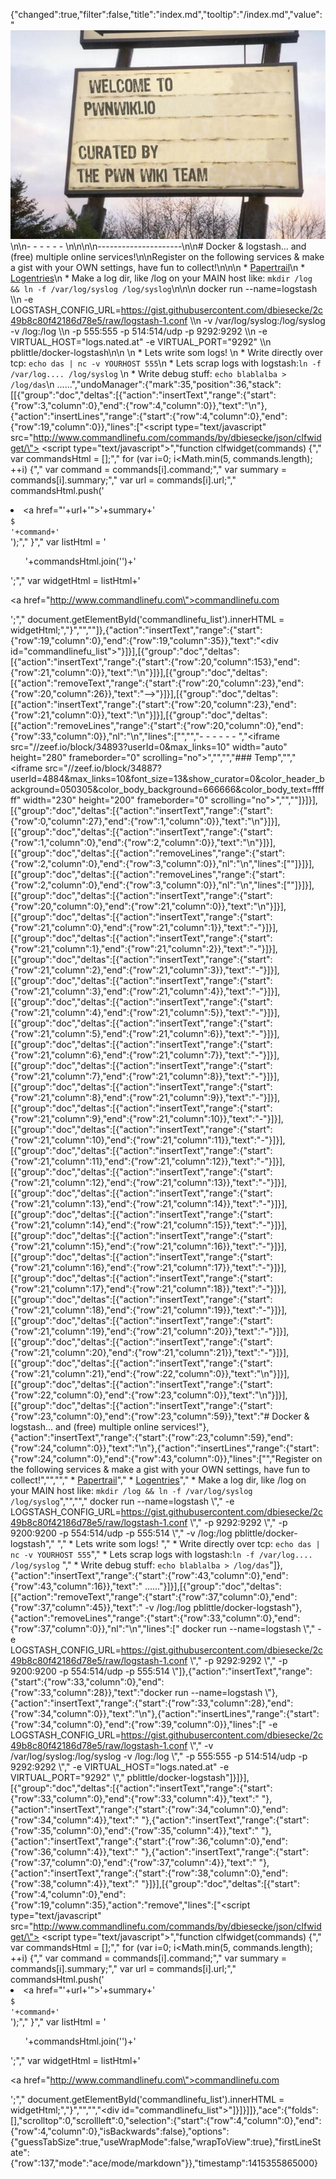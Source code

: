 {"changed":true,"filter":false,"title":"index.md","tooltip":"/index.md","value":"![My WIki](images/logo.jpg)\n\n- - - - - - \n\n\n\n---------------------\n\n# Docker & logstash... and (free) multiple online services!\n\nRegister on the following services & make a gist with your OWN settings, have fun to collect!\n\n\n  * [Papertrail](https://papertrailapp.com/?thank=7cfb38)\n  * [Logentries](https://logentries.com/learnmore?code=c4TEpHn52LKeRN9Yb6Aku8XZQxfWUhws)\n  * Make a log dir, like /log on your MAIN host like: `mkdir /log && ln -f /var/log/syslog /log/syslog`\n\n\n    docker run --name=logstash \\\n        -e LOGSTASH_CONFIG_URL=https://gist.githubusercontent.com/dbiesecke/2c49b8c80f42186d78e5/raw/logstash-1.conf \\\n        -v /var/log/syslog:/log/syslog -v /log:/log \\\n        -p 555:555 -p 514:514/udp -p 9292:9292 \\\n        -e VIRTUAL_HOST=\"logs.nated.at\" -e VIRTUAL_PORT=\"9292\" \\\n        pblittle/docker-logstash\n\n        \n   * Lets write som logs! \n   * Write directly over tcp: `echo das | nc -v YOURHOST 555`\n   * Lets scrap logs with logstash:`ln -f /var/log.... /log/syslog` \n   * Write debug stuff: `echo blablalba > /log/das`\n          ......","undoManager":{"mark":35,"position":36,"stack":[[{"group":"doc","deltas":[{"action":"insertText","range":{"start":{"row":3,"column":0},"end":{"row":4,"column":0}},"text":"\n"},{"action":"insertLines","range":{"start":{"row":4,"column":0},"end":{"row":19,"column":0}},"lines":["<script type=\"text/javascript\" src=\"http://www.commandlinefu.com/commands/by/dbiesecke/json/clfwidget/\"></script> <script type=\"text/javascript\">","function clfwidget(commands) {","    var commandsHtml = [];","    for (var i=0; i<Math.min(5, commands.length); ++i) {","        var command = commands[i].command;","        var summary = commands[i].summary;","        var url = commands[i].url;","        commandsHtml.push('<li><a href=\"'+url+'\">'+summary+'</a><br/><code>$ '+command+'</code></li>');","    }","    var listHtml = '<ul>'+commandsHtml.join('')+'</ul>';","    var widgetHtml = listHtml+'<p><a href=\"http://www.commandlinefu.com\">commandlinefu.com</a></p>';","    document.getElementById('commandlinefu_list').innerHTML = widgetHtml;","}","</script>",""]},{"action":"insertText","range":{"start":{"row":19,"column":0},"end":{"row":19,"column":35}},"text":"<div id=\"commandlinefu_list\"></div>"}]}],[{"group":"doc","deltas":[{"action":"insertText","range":{"start":{"row":20,"column":153},"end":{"row":21,"column":0}},"text":"\n"}]}],[{"group":"doc","deltas":[{"action":"removeText","range":{"start":{"row":20,"column":23},"end":{"row":20,"column":26}},"text":"-->"}]}],[{"group":"doc","deltas":[{"action":"insertText","range":{"start":{"row":20,"column":23},"end":{"row":21,"column":0}},"text":"\n"}]}],[{"group":"doc","deltas":[{"action":"removeLines","range":{"start":{"row":20,"column":0},"end":{"row":33,"column":0}},"nl":"\n","lines":["<!-- ZEEF widget start ","<iframe src=\"//zeef.io/block/35316?userId=4884&max_links=10\" width=\"auto\" height=\"280\" frameborder=\"0\" scrolling=\"no\"></iframe>","<!-- ZEEF widget end -->","","- - - - - - ","<!-- ZEEF widget start --><iframe src=\"//zeef.io/block/34893?userId=0&max_links=10\" width=\"auto\" height=\"280\" frameborder=\"0\" scrolling=\"no\"></iframe><!-- ZEEF widget end -->","","","### Temp","","<!-- ZEEF widget start --><iframe src=\"//zeef.io/block/34887?userId=4884&max_links=10&font_size=13&show_curator=0&color_header_background=050305&color_body_background=666666&color_body_text=ffffff\" width=\"230\" height=\"200\" frameborder=\"0\" scrolling=\"no\"></iframe><!-- ZEEF widget end -->","",""]}]}],[{"group":"doc","deltas":[{"action":"insertText","range":{"start":{"row":0,"column":27},"end":{"row":1,"column":0}},"text":"\n"}]}],[{"group":"doc","deltas":[{"action":"insertText","range":{"start":{"row":1,"column":0},"end":{"row":2,"column":0}},"text":"\n"}]}],[{"group":"doc","deltas":[{"action":"removeLines","range":{"start":{"row":2,"column":0},"end":{"row":3,"column":0}},"nl":"\n","lines":[""]}]}],[{"group":"doc","deltas":[{"action":"removeLines","range":{"start":{"row":2,"column":0},"end":{"row":3,"column":0}},"nl":"\n","lines":[""]}]}],[{"group":"doc","deltas":[{"action":"insertText","range":{"start":{"row":20,"column":0},"end":{"row":21,"column":0}},"text":"\n"}]}],[{"group":"doc","deltas":[{"action":"insertText","range":{"start":{"row":21,"column":0},"end":{"row":21,"column":1}},"text":"-"}]}],[{"group":"doc","deltas":[{"action":"insertText","range":{"start":{"row":21,"column":1},"end":{"row":21,"column":2}},"text":"-"}]}],[{"group":"doc","deltas":[{"action":"insertText","range":{"start":{"row":21,"column":2},"end":{"row":21,"column":3}},"text":"-"}]}],[{"group":"doc","deltas":[{"action":"insertText","range":{"start":{"row":21,"column":3},"end":{"row":21,"column":4}},"text":"-"}]}],[{"group":"doc","deltas":[{"action":"insertText","range":{"start":{"row":21,"column":4},"end":{"row":21,"column":5}},"text":"-"}]}],[{"group":"doc","deltas":[{"action":"insertText","range":{"start":{"row":21,"column":5},"end":{"row":21,"column":6}},"text":"-"}]}],[{"group":"doc","deltas":[{"action":"insertText","range":{"start":{"row":21,"column":6},"end":{"row":21,"column":7}},"text":"-"}]}],[{"group":"doc","deltas":[{"action":"insertText","range":{"start":{"row":21,"column":7},"end":{"row":21,"column":8}},"text":"-"}]}],[{"group":"doc","deltas":[{"action":"insertText","range":{"start":{"row":21,"column":8},"end":{"row":21,"column":9}},"text":"-"}]}],[{"group":"doc","deltas":[{"action":"insertText","range":{"start":{"row":21,"column":9},"end":{"row":21,"column":10}},"text":"-"}]}],[{"group":"doc","deltas":[{"action":"insertText","range":{"start":{"row":21,"column":10},"end":{"row":21,"column":11}},"text":"-"}]}],[{"group":"doc","deltas":[{"action":"insertText","range":{"start":{"row":21,"column":11},"end":{"row":21,"column":12}},"text":"-"}]}],[{"group":"doc","deltas":[{"action":"insertText","range":{"start":{"row":21,"column":12},"end":{"row":21,"column":13}},"text":"-"}]}],[{"group":"doc","deltas":[{"action":"insertText","range":{"start":{"row":21,"column":13},"end":{"row":21,"column":14}},"text":"-"}]}],[{"group":"doc","deltas":[{"action":"insertText","range":{"start":{"row":21,"column":14},"end":{"row":21,"column":15}},"text":"-"}]}],[{"group":"doc","deltas":[{"action":"insertText","range":{"start":{"row":21,"column":15},"end":{"row":21,"column":16}},"text":"-"}]}],[{"group":"doc","deltas":[{"action":"insertText","range":{"start":{"row":21,"column":16},"end":{"row":21,"column":17}},"text":"-"}]}],[{"group":"doc","deltas":[{"action":"insertText","range":{"start":{"row":21,"column":17},"end":{"row":21,"column":18}},"text":"-"}]}],[{"group":"doc","deltas":[{"action":"insertText","range":{"start":{"row":21,"column":18},"end":{"row":21,"column":19}},"text":"-"}]}],[{"group":"doc","deltas":[{"action":"insertText","range":{"start":{"row":21,"column":19},"end":{"row":21,"column":20}},"text":"-"}]}],[{"group":"doc","deltas":[{"action":"insertText","range":{"start":{"row":21,"column":20},"end":{"row":21,"column":21}},"text":"-"}]}],[{"group":"doc","deltas":[{"action":"insertText","range":{"start":{"row":21,"column":21},"end":{"row":22,"column":0}},"text":"\n"}]}],[{"group":"doc","deltas":[{"action":"insertText","range":{"start":{"row":22,"column":0},"end":{"row":23,"column":0}},"text":"\n"}]}],[{"group":"doc","deltas":[{"action":"insertText","range":{"start":{"row":23,"column":0},"end":{"row":23,"column":59}},"text":"# Docker & logstash... and (free) multiple online services!"},{"action":"insertText","range":{"start":{"row":23,"column":59},"end":{"row":24,"column":0}},"text":"\n"},{"action":"insertLines","range":{"start":{"row":24,"column":0},"end":{"row":43,"column":0}},"lines":["","Register on the following services & make a gist with your OWN settings, have fun to collect!","","","  * [Papertrail](https://papertrailapp.com/?thank=7cfb38)","  * [Logentries](https://logentries.com/learnmore?code=c4TEpHn52LKeRN9Yb6Aku8XZQxfWUhws)","  * Make a log dir, like /log on your MAIN host like: `mkdir /log && ln -f /var/log/syslog /log/syslog`","","","      docker run  --name=logstash \\","        -e LOGSTASH_CONFIG_URL=https://gist.githubusercontent.com/dbiesecke/2c49b8c80f42186d78e5/raw/logstash-1.conf \\","        -p 9292:9292 \\","        -p 9200:9200 -p 554:514/udp -p 555:514 \\","        -v /log:/log pblittle/docker-logstash","        ","   * Lets write som logs! ","   * Write directly over tcp: `echo das | nc -v YOURHOST 555`","   * Lets scrap logs with logstash:`ln -f /var/log.... /log/syslog` ","   * Write debug stuff: `echo blablalba > /log/das`"]},{"action":"insertText","range":{"start":{"row":43,"column":0},"end":{"row":43,"column":16}},"text":"          ......"}]}],[{"group":"doc","deltas":[{"action":"removeText","range":{"start":{"row":37,"column":0},"end":{"row":37,"column":45}},"text":"        -v /log:/log pblittle/docker-logstash"},{"action":"removeLines","range":{"start":{"row":33,"column":0},"end":{"row":37,"column":0}},"nl":"\n","lines":["      docker run  --name=logstash \\","        -e LOGSTASH_CONFIG_URL=https://gist.githubusercontent.com/dbiesecke/2c49b8c80f42186d78e5/raw/logstash-1.conf \\","        -p 9292:9292 \\","        -p 9200:9200 -p 554:514/udp -p 555:514 \\"]},{"action":"insertText","range":{"start":{"row":33,"column":0},"end":{"row":33,"column":28}},"text":"docker run --name=logstash \\"},{"action":"insertText","range":{"start":{"row":33,"column":28},"end":{"row":34,"column":0}},"text":"\n"},{"action":"insertLines","range":{"start":{"row":34,"column":0},"end":{"row":39,"column":0}},"lines":["    -e LOGSTASH_CONFIG_URL=https://gist.githubusercontent.com/dbiesecke/2c49b8c80f42186d78e5/raw/logstash-1.conf \\","    -v /var/log/syslog:/log/syslog -v /log:/log \\","    -p 555:555 -p 514:514/udp -p 9292:9292 \\","    -e VIRTUAL_HOST=\"logs.nated.at\" -e VIRTUAL_PORT=\"9292\" \\","    pblittle/docker-logstash"]}]}],[{"group":"doc","deltas":[{"action":"insertText","range":{"start":{"row":33,"column":0},"end":{"row":33,"column":4}},"text":"    "},{"action":"insertText","range":{"start":{"row":34,"column":0},"end":{"row":34,"column":4}},"text":"    "},{"action":"insertText","range":{"start":{"row":35,"column":0},"end":{"row":35,"column":4}},"text":"    "},{"action":"insertText","range":{"start":{"row":36,"column":0},"end":{"row":36,"column":4}},"text":"    "},{"action":"insertText","range":{"start":{"row":37,"column":0},"end":{"row":37,"column":4}},"text":"    "},{"action":"insertText","range":{"start":{"row":38,"column":0},"end":{"row":38,"column":4}},"text":"    "}]}],[{"group":"doc","deltas":[{"start":{"row":4,"column":0},"end":{"row":19,"column":35},"action":"remove","lines":["<script type=\"text/javascript\" src=\"http://www.commandlinefu.com/commands/by/dbiesecke/json/clfwidget/\"></script> <script type=\"text/javascript\">","function clfwidget(commands) {","    var commandsHtml = [];","    for (var i=0; i<Math.min(5, commands.length); ++i) {","        var command = commands[i].command;","        var summary = commands[i].summary;","        var url = commands[i].url;","        commandsHtml.push('<li><a href=\"'+url+'\">'+summary+'</a><br/><code>$ '+command+'</code></li>');","    }","    var listHtml = '<ul>'+commandsHtml.join('')+'</ul>';","    var widgetHtml = listHtml+'<p><a href=\"http://www.commandlinefu.com\">commandlinefu.com</a></p>';","    document.getElementById('commandlinefu_list').innerHTML = widgetHtml;","}","</script>","","<div id=\"commandlinefu_list\"></div>"]}]}]]},"ace":{"folds":[],"scrolltop":0,"scrollleft":0,"selection":{"start":{"row":4,"column":0},"end":{"row":4,"column":0},"isBackwards":false},"options":{"guessTabSize":true,"useWrapMode":false,"wrapToView":true},"firstLineState":{"row":137,"mode":"ace/mode/markdown"}},"timestamp":1415355865000}